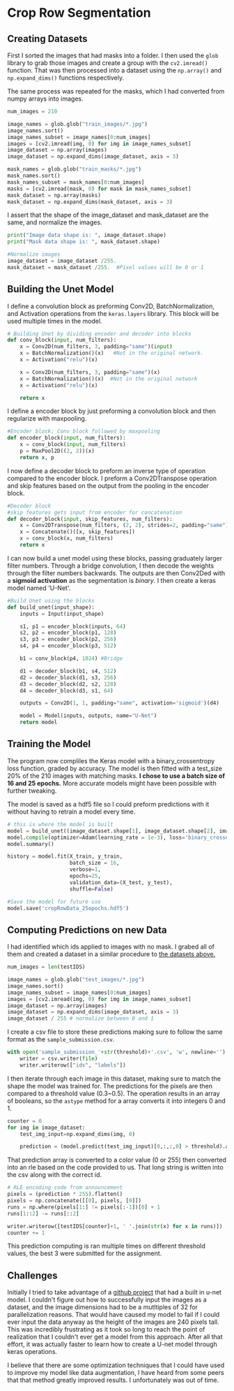 # Crop Row Segmentation

## Creating Datasets

First I sorted the images that had masks into a folder. I then used the `glob` library to grab those images and create a group with the `cv2.imread()` function. That was then processed into a dataset using the `np.array()` and `np.expand_dims()` functions respectively.

The same process was repeated for the masks, which I had converted from numpy arrays into images.

```python
num_images = 210

image_names = glob.glob("train_images/*.jpg")
image_names.sort()
image_names_subset = image_names[0:num_images]
images = [cv2.imread(img, 0) for img in image_names_subset]
image_dataset = np.array(images)
image_dataset = np.expand_dims(image_dataset, axis = 3)

mask_names = glob.glob("train_masks/*.jpg")
mask_names.sort()
mask_names_subset = mask_names[0:num_images]
masks = [cv2.imread(mask, 0) for mask in mask_names_subset]
mask_dataset = np.array(masks)
mask_dataset = np.expand_dims(mask_dataset, axis = 3)
```

I assert that the shape of the image_dataset and mask_dataset are the same, and normalize the images.

```python
print("Image data shape is: ", image_dataset.shape)
print("Mask data shape is: ", mask_dataset.shape)

#Normalize images
image_dataset = image_dataset /255. 
mask_dataset = mask_dataset /255.  #Pixel values will be 0 or 1
```

## Building the Unet Model

I define a convolution block as preforming Conv2D, BatchNormalization, and Activation operations from the `keras.layers` library. This block will be used multiple times in the model.

```python
# Building Unet by dividing encoder and decoder into blocks
def conv_block(input, num_filters):
    x = Conv2D(num_filters, 3, padding="same")(input)
    x = BatchNormalization()(x)   #Not in the original network. 
    x = Activation("relu")(x)

    x = Conv2D(num_filters, 3, padding="same")(x)
    x = BatchNormalization()(x)  #Not in the original network
    x = Activation("relu")(x)

    return x
```

I define a encoder block by just preforming a convolution block and then regularize with maxpooling.

```python
#Encoder block: Conv block followed by maxpooling
def encoder_block(input, num_filters):
    x = conv_block(input, num_filters)
    p = MaxPool2D((2, 2))(x)
    return x, p   
```

I now define a decoder block to preform an inverse type of operation compared to the encoder block. I preform a Conv2DTranspose operation and skip features based on the output from the pooling in the encoder block.

```python
#Decoder block
#skip features gets input from encoder for concatenation
def decoder_block(input, skip_features, num_filters):
    x = Conv2DTranspose(num_filters, (2, 2), strides=2, padding="same")(input)
    x = Concatenate()([x, skip_features])
    x = conv_block(x, num_filters)
    return x
```

I can now build a unet model using these blocks, passing graduately larger filter numbers. Through a bridge convolution, I then decode the weights through the filter numbers backwards. The outputs are then Conv2Ded with a **sigmoid activation** as the segmentation is *binary*. I then create a keras model named 'U-Net'.

```python
#Build Unet using the blocks
def build_unet(input_shape):
    inputs = Input(input_shape)

    s1, p1 = encoder_block(inputs, 64)
    s2, p2 = encoder_block(p1, 128)
    s3, p3 = encoder_block(p2, 256)
    s4, p4 = encoder_block(p3, 512)

    b1 = conv_block(p4, 1024) #Bridge

    d1 = decoder_block(b1, s4, 512)
    d2 = decoder_block(d1, s3, 256)
    d3 = decoder_block(d2, s2, 128)
    d4 = decoder_block(d3, s1, 64)

    outputs = Conv2D(1, 1, padding="same", activation='sigmoid')(d4)

    model = Model(inputs, outputs, name="U-Net")
    return model
```

## Training the Model

The program now compliles the Keras model with a binary_crossentropy loss function, graded by accuracy. The model is then fitted with a test_size 20% of the 210 images with matching masks. **I chose to use a batch size of 16 and 25 epochs.** More accurate models might have been possible with further tweaking.

The model is saved as a hdf5 file so I could preform predictions with it without having to retrain a model every time.

```python
# this is where the model is built
model = build_unet((image_dataset.shape[1], image_dataset.shape[2], image_dataset.shape[3]), n_classes=1)
model.compile(optimizer=Adam(learning_rate = 1e-3), loss='binary_crossentropy', metrics=['accuracy'])
model.summary()

history = model.fit(X_train, y_train, 
                    batch_size = 16, 
                    verbose=1, 
                    epochs=25, 
                    validation_data=(X_test, y_test), 
                    shuffle=False)

#Save the model for future use
model.save('cropRowData_25epochs.hdf5')
```

## Computing Predictions on new Data

I had identified which ids applied to images with no mask. I grabed all of them and created a dataset in a similar procedure to [the datasets above.](#creating-datasets)

```python
num_images = len(testIDS)

image_names = glob.glob("test_images/*.jpg")
image_names.sort()
image_names_subset = image_names[0:num_images]
images = [cv2.imread(img, 0) for img in image_names_subset]
image_dataset = np.array(images)
image_dataset = np.expand_dims(image_dataset, axis = 3)
image_dataset / 255 # normalize between 0 and 1
```

I create a csv file to store these predictions making sure to follow the same format as the `sample_submission.csv`.

```python
with open('sample_submission_'+str(threshold)+'.csv', 'w', newline='') as file:
    writer = csv.writer(file)
    writer.writerow(["ids", "labels"])
```

I then iterate through each image in this dataset, making sure to match the shape the model was trained for. The predictions for the pixels are then compared to a threshold value (0.3~0.5). The operation results in an array of booleans, so the `astype` method for a array converts it into integers 0 and 1.

``` python
counter = 0
for img in image_dataset:
    test_img_input=np.expand_dims(img, 0)

    prediction = (model.predict(test_img_input)[0,:,:,0] > threshold).astype(np.uint8)
```

That prediction array is converted to a color value (0 or 255) then converted into an rle based on the code provided to us. That long string is written into the csv along with the correct id.

```python
# RLE encoding code from announcement
pixels = (prediction * 255).flatten()
pixels = np.concatenate([[0], pixels, [0]])
runs = np.where(pixels[1:] != pixels[:-1])[0] + 1
runs[1::2] -= runs[::2]

writer.writerow([testIDS[counter]+1, ' '.join(str(x) for x in runs)])
counter += 1
```

This prediction computing is ran multiple times on different threshold values, the best 3 were submitted for the assignment.

## Challenges

Initially I tried to take advantage of a [github project](https://github.com/qubvel/segmentation_models.pytorch) that had a built in u-net model. I couldn't figure out how to successfully input the images as a dataset, and the image dimensions had to be a mutltiples of 32 for parallelization reasons. That would have caused my model to fail if I could ever input the data anyway as the height of the images are 240 pixels tall. This was incredibly frustrating as it took so long to reach the point of realization that I couldn't ever get a model from this approach. After all that effort, it was actually faster to learn how to create a U-net model through keras operations.

I believe that there are some optimization techniques that I could have used to improve my model like data augmentation, I have heard from some peers that that method greatly improved results. I unfortunately was out of time.
